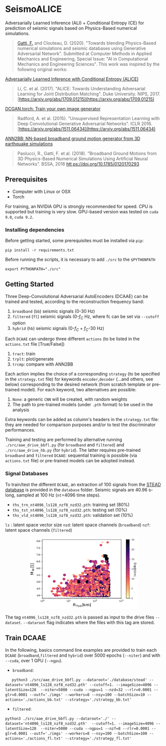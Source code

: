 # SeismoALICE

Adversarially Learned Inference (ALI) + Conditional Entropy (CE) for prediction of seismic signals based on Physics-Based numerical simulations.

> [Gatti, F.](https://github.com/FilLTP89) and Clouteau, D. (2020). "Towards blending Physics-Based numerical simulations and seismic databases using Generative Adversarial Network". Submitted at Computer Methods in Applied Mechanics and Engineering, Special Issue: "AI in Computational Mechanics and Engineering Sciences". 
This work was inspired by the following original works:

[Adversarially Learned Inference with Conditional Entropy (ALICE)](https://github.com/ChunyuanLI/ALICE)
> Li, C. et al. (2017). "ALICE: Towards Understanding Adversarial Learning for Joint Distribution Matching". Duke University. NIPS, 2017. [https://arxiv.org/abs/1709.01215](https://arxiv.org/abs/1709.01215)

[DCGAN.torch: Train your own image generator](https://github.com/soumith/dcgan.torch)
> Radford, A. et al. (2015). "Unsupervised Representation Learning with Deep Convolutional Generative Adversarial Networks". ICLR 2016. [https://arxiv.org/abs/1511.06434](https://arxiv.org/abs/1511.06434)

[ANN2BB: NN-based broadband ground motion generator from 3D earthquake simulations](https://github.com/FilLTP89/ANN2BB.git)
> Paolucci, R., Gatti, F. et al. (2018). "Broadband Ground Motions from 3D Physics-Based Numerical Simulations Using Artificial Neural Networks". BSSA, 2018 [htt    ps://doi.org/10.1785/0120170293](https://doi.org/10.1785/0120170293)

## Prerequisites

- Computer with Linux or OSX
- Torch

For training, an NVIDIA GPU is strongly recommended for speed. CPU is supported but training is very slow. GPU-based version was tested on `cuda 9.0`, `cuda 9.2`.

### Installing dependencies

Before getting started, some prerequisites must be installed via `pip`:

```
pip install -r requirements.txt
```

Before running the scripts, it is necessary to add `./src` to the `$PYTHONPATH`

```
export PYTHONPATH="./src"
```

## Getting Started

Three Deep-Convolutional Adversarial AutoEncoders (DCAAE) can be trained and tested, according to the reconstruction frequency band:
    
 1. `broadband` (`bb`) seismic signals (0-30 Hz)
 2. `filtered` (`fl`) seismic signals (0-$f_C$ Hz, where fc can be set via `--cutoff` option
 3. `hybrid` (`hb`) seismic signals (0-$f_C$ + $f_C$-30 Hz)

Each `DCAAE` can undergo three different ``actions`` (to be listed in the `actions.txt` file [True/False])

 1. `tract`: train 
 2. `trplt`: plot/generate
 3. `trcmp`: compare with ANN2BB

Each action implies the choice of a corresponding `strategy` (to be specified in the `strategy.txt` file) for keywords `encoder`,`decoder` (...and others, see below) corresponding to the desired network (from scratch template or pre-trained model). For each keyword, two alternatives are possible:
    
 1. `None`: a generic `CNN` will be created, with random weights
 2. The path to pre-trained models (under `.pth` format) to be used in the analysis

Extra keywords can be added as column's headers in the `strategy.txt` file: they are needed for comparison purposes and/or to test the discriminator performances.


Training and testing are performed by alternative running `./src/aae_drive_bbfl.py` (for `broadband` and `filtered`) and `./src/aae_drive_hb.py` (for `hybrid`). The latter requires pre-trained `broadband` and `filtered` `DCAAE`: sequential training is possible (via `actions.txt` file) or pre-trained models can be adopted instead.

### Signal Databases

To train/test the different `DCAAE`, an extraction of 100 signals from the [STEAD database](https://github.com/smousavi05/STEAD/) is provided in the `database` folder. Seismic signals are 40.96 s-long, sampled at 100 Hz (`nt`=4096 time steps).

 - `ths_trn_nt4096_ls128_nzf8_nzd32.pth`: training set (80%)
 - `ths_tst_nt4096_ls128_nzf8_nzd32.pth`: testing set  (10%)
 - `ths_vld_nt4096_ls128_nzf8_nzd32.pth`: validation set (10%)

`ls` : latent space vector size
`nzd`: latent space channels (`broadband`)
`nzf`: latent space channels (`filtered`)

<p align="center">
  <img src="MRD_eqk_scatter.png" width="350" height="233" title="Figure 1: Hypocentral distance, magnitude and depth distribution of the earthquake sources">
</p>

The tag `nt4096_ls128_nzf8_nzd32.pth` is passed as input to the drive files `--dataset`. `--dataroot` flag indicates where the files with this tag are stored. 

## Train DCAAE

In the following, basics command line examples are provided to train each `DCAAE` (`broadband`,`filtered` and `hybrid`) over 5000 epochs (`--niter`) and with `--cuda`, over 1 GPU (`--ngpu`).

 - `broadband`:
 ```
    python3 ./src/aae_drive_bbfl.py --dataroot='./database/stead' --dataset='nt4096_ls128_nzf8_nzd32.pth' --cutoff=1. --imageSize=4096 --latentSize=128  --niter=5000 --cuda --ngpu=1 --nzd=32 --rlr=0.0001 --glr=0.0001 --outf='./imgs' --workers=8 --nsy=100 --batchSize=10 --actions='./actions_bb.txt' --strategy='./strategy_bb.txt'
 ```

 - `filtered`:
 ```
python3 ./src/aae_drive_bbfl.py --dataroot='./' --dataset='nt4096_ls128_nzf8_nzd32.pth'  --cutoff=1. --imageSize=4096 --latentSize=128  --niter=5000 --cuda --ngpu=1 --nzf=8 --rlr=0.0001 --glr=0.0001 --outf='./imgs' --workers=8 --nsy=100 --batchSize=100 --actions='./actions_fl.txt' --strategy='./strategy_fl.txt' 
 ```
